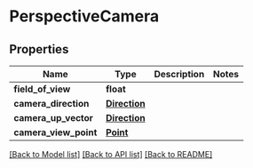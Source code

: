 # PerspectiveCamera

## Properties
Name | Type | Description | Notes
------------ | ------------- | ------------- | -------------
**field_of_view** | **float** |  | 
**camera_direction** | [**Direction**](Direction.md) |  | 
**camera_up_vector** | [**Direction**](Direction.md) |  | 
**camera_view_point** | [**Point**](Point.md) |  | 

[[Back to Model list]](../README.md#documentation-for-models) [[Back to API list]](../README.md#documentation-for-api-endpoints) [[Back to README]](../README.md)


